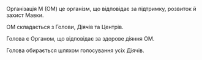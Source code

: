 <subject>Організація М</subject> (<subject>ОМ</subject>) <keyword>
це</keyword> організм, що відповідає за
підтримку, розвиток й
захист <subject>Мавки</subject>.

<subject>ОМ</subject> складається з <subject>Голови</subject>, <subject>Діячів</subject> та <subject>
Центрів</subject>.

<subject>Голова</subject> є <subject>Органом</subject>, що відповідає за
здорове діяння <subject>ОМ</subject>.

<subject>Голова</subject> обирається шляхом голосування усіх <subject>Діячів</subject>.